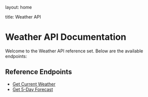 layout: home

title: Weather API

# Weather API Documentation

Welcome to the Weather API reference set. Below are the available endpoints:

## Reference Endpoints

- [Get Current Weather](reference/endpoints.md#get-current-weather-by-zip-code)
- [Get 5-Day Forecast](reference/forecast.md#get-5-day-forecast-by-zip-code)
